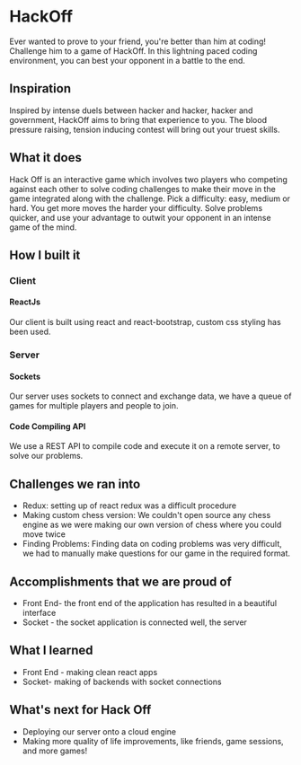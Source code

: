 # HackOff

Ever wanted to prove to your friend, you're better than him at coding! Challenge him to a game of HackOff. In this lightning paced coding environment, you can best your opponent in a battle to the end.

## Inspiration
Inspired by intense duels between hacker and hacker, hacker and government, HackOff aims to bring that experience to you. The blood pressure raising, tension inducing contest will bring out your truest skills.

## What it does
Hack Off is an interactive game which involves two players who competing against each other to solve coding challenges to make their move in the game integrated along with the challenge. Pick a difficulty: easy, medium or hard. You get more moves the harder your difficulty. Solve problems quicker, and use your advantage to outwit your opponent in an intense game of the mind.

## How I built it
### Client
#### ReactJs
Our client is built using react and react-bootstrap, custom css styling has been used.

### Server

#### Sockets
Our server uses sockets to connect and exchange data, we have a queue of games for multiple players and people to join.

#### Code Compiling API
We use a REST API to compile code and execute it on a remote server, to solve our problems.

## Challenges we ran into
- Redux: setting up of react redux was a difficult procedure
- Making custom chess version: We couldn't open source any chess engine as we were making our own version of chess where you could move twice
- Finding Problems: Finding data on coding problems was very difficult, we had to manually make questions for our game in the required format.

## Accomplishments that we are proud of
- Front End- the front end of the application has resulted in a beautiful interface
- Socket - the socket application is connected well, the server 

## What I learned
- Front End - making clean react apps
- Socket- making of backends with socket connections

## What's next for Hack Off
- Deploying our server onto a cloud engine
- Making more quality of life improvements, like friends, game sessions, and more games!